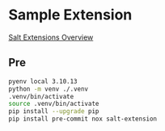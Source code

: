 # Sample Extension

[Salt Extensions Overview](https://www.youtube.com/watch?v=hhomJkwxK3Q)

## Pre

```bash
pyenv local 3.10.13
python -m venv ./.venv
.venv/bin/activate
source .venv/bin/activate
pip install --upgrade pip
pip install pre-commit nox salt-extension
```